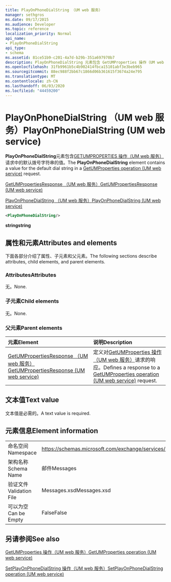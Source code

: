 ```yaml
---
title: PlayOnPhoneDialString （UM web 服务）
manager: sethgros
ms.date: 09/17/2015
ms.audience: Developer
ms.topic: reference
localization_priority: Normal
api_name:
- PlayOnPhoneDialString
api_type:
- schema
ms.assetid: 81ce51b9-c201-4a7d-b29b-351a697970b7
description: PlayOnPhoneDialString 元素包含 GetUMProperties 操作（UM web 服务）请求中的默认拨号字符串的值。
ms.openlocfilehash: 31fb9961b5c4b902414fbca15101abf3e3beb965
ms.sourcegitcommit: 88ec988f2bb67c1866d06b361615f3674a24e795
ms.translationtype: MT
ms.contentlocale: zh-CN
ms.lasthandoff: 06/03/2020
ms.locfileid: "44459200"
---
```

# <a name="playonphonedialstring-um-web-service"></a><span data-ttu-id="43e5a-103">PlayOnPhoneDialString （UM web 服务）</span><span class="sxs-lookup"><span data-stu-id="43e5a-103">PlayOnPhoneDialString (UM web service)</span></span>

<span data-ttu-id="43e5a-104">**PlayOnPhoneDialString**元素包含[GETUMPROPERTIES 操作（UM web 服务）](getumproperties-operation-um-web-service.md)请求中的默认拨号字符串的值。</span><span class="sxs-lookup"><span data-stu-id="43e5a-104">The **PlayOnPhoneDialString** element contains a value for the default dial string in a [GetUMProperties operation (UM web service)](getumproperties-operation-um-web-service.md) request.</span></span> 
  
[<span data-ttu-id="43e5a-105">GetUMPropertiesResponse （UM web 服务）</span><span class="sxs-lookup"><span data-stu-id="43e5a-105">GetUMPropertiesResponse (UM web service)</span></span>](getumpropertiesresponse-um-web-service.md)
  
[<span data-ttu-id="43e5a-106">PlayOnPhoneDialString （UM web 服务）</span><span class="sxs-lookup"><span data-stu-id="43e5a-106">PlayOnPhoneDialString (UM web service)</span></span>](playonphonedialstring-um-web-service.md)
  
```xml
<PlayOnPhoneDialString/>
```

 <span data-ttu-id="43e5a-107">**string**</span><span class="sxs-lookup"><span data-stu-id="43e5a-107">**string**</span></span>
## <a name="attributes-and-elements"></a><span data-ttu-id="43e5a-108">属性和元素</span><span class="sxs-lookup"><span data-stu-id="43e5a-108">Attributes and elements</span></span>

<span data-ttu-id="43e5a-109">下面各部分介绍了属性、子元素和父元素。</span><span class="sxs-lookup"><span data-stu-id="43e5a-109">The following sections describe attributes, child elements, and parent elements.</span></span>
  
### <a name="attributes"></a><span data-ttu-id="43e5a-110">Attributes</span><span class="sxs-lookup"><span data-stu-id="43e5a-110">Attributes</span></span>

<span data-ttu-id="43e5a-111">无。</span><span class="sxs-lookup"><span data-stu-id="43e5a-111">None.</span></span>
  
### <a name="child-elements"></a><span data-ttu-id="43e5a-112">子元素</span><span class="sxs-lookup"><span data-stu-id="43e5a-112">Child elements</span></span>

<span data-ttu-id="43e5a-113">无。</span><span class="sxs-lookup"><span data-stu-id="43e5a-113">None.</span></span>
  
### <a name="parent-elements"></a><span data-ttu-id="43e5a-114">父元素</span><span class="sxs-lookup"><span data-stu-id="43e5a-114">Parent elements</span></span>

|<span data-ttu-id="43e5a-115">**元素**</span><span class="sxs-lookup"><span data-stu-id="43e5a-115">**Element**</span></span>|<span data-ttu-id="43e5a-116">**说明**</span><span class="sxs-lookup"><span data-stu-id="43e5a-116">**Description**</span></span>|
|:-----|:-----|
|[<span data-ttu-id="43e5a-117">GetUMPropertiesResponse （UM web 服务）</span><span class="sxs-lookup"><span data-stu-id="43e5a-117">GetUMPropertiesResponse (UM web service)</span></span>](getumpropertiesresponse-um-web-service.md) <br/> |<span data-ttu-id="43e5a-118">定义对[GetUMProperties 操作（UM web 服务）](getumproperties-operation-um-web-service.md)请求的响应。</span><span class="sxs-lookup"><span data-stu-id="43e5a-118">Defines a response to a [GetUMProperties operation (UM web service)](getumproperties-operation-um-web-service.md) request.</span></span>  <br/> |
   
## <a name="text-value"></a><span data-ttu-id="43e5a-119">文本值</span><span class="sxs-lookup"><span data-stu-id="43e5a-119">Text value</span></span>

<span data-ttu-id="43e5a-120">文本值是必需的。</span><span class="sxs-lookup"><span data-stu-id="43e5a-120">A text value is required.</span></span>
  
## <a name="element-information"></a><span data-ttu-id="43e5a-121">元素信息</span><span class="sxs-lookup"><span data-stu-id="43e5a-121">Element information</span></span>

|||
|:-----|:-----|
|<span data-ttu-id="43e5a-122">命名空间</span><span class="sxs-lookup"><span data-stu-id="43e5a-122">Namespace</span></span>  <br/> |https://schemas.microsoft.com/exchange/services/2006/messages  <br/> |
|<span data-ttu-id="43e5a-123">架构名称</span><span class="sxs-lookup"><span data-stu-id="43e5a-123">Schema Name</span></span>  <br/> |<span data-ttu-id="43e5a-124">邮件</span><span class="sxs-lookup"><span data-stu-id="43e5a-124">Messages</span></span>  <br/> |
|<span data-ttu-id="43e5a-125">验证文件</span><span class="sxs-lookup"><span data-stu-id="43e5a-125">Validation File</span></span>  <br/> |<span data-ttu-id="43e5a-126">Messages.xsd</span><span class="sxs-lookup"><span data-stu-id="43e5a-126">Messages.xsd</span></span>  <br/> |
|<span data-ttu-id="43e5a-127">可以为空</span><span class="sxs-lookup"><span data-stu-id="43e5a-127">Can be Empty</span></span>  <br/> |<span data-ttu-id="43e5a-128">False</span><span class="sxs-lookup"><span data-stu-id="43e5a-128">False</span></span>  <br/> |
   
## <a name="see-also"></a><span data-ttu-id="43e5a-129">另请参阅</span><span class="sxs-lookup"><span data-stu-id="43e5a-129">See also</span></span>



[<span data-ttu-id="43e5a-130">GetUMProperties 操作（UM web 服务）</span><span class="sxs-lookup"><span data-stu-id="43e5a-130">GetUMProperties operation (UM web service)</span></span>](getumproperties-operation-um-web-service.md)
  
[<span data-ttu-id="43e5a-131">SetPlayOnPhoneDialString 操作（UM web 服务）</span><span class="sxs-lookup"><span data-stu-id="43e5a-131">SetPlayOnPhoneDialString operation (UM web service)</span></span>](setplayonphonedialstring-operation-um-web-service.md)

